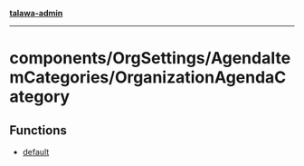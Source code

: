 [**talawa-admin**](../../../../README.md)

***

# components/OrgSettings/AgendaItemCategories/OrganizationAgendaCategory

## Functions

- [default](functions/default.md)
